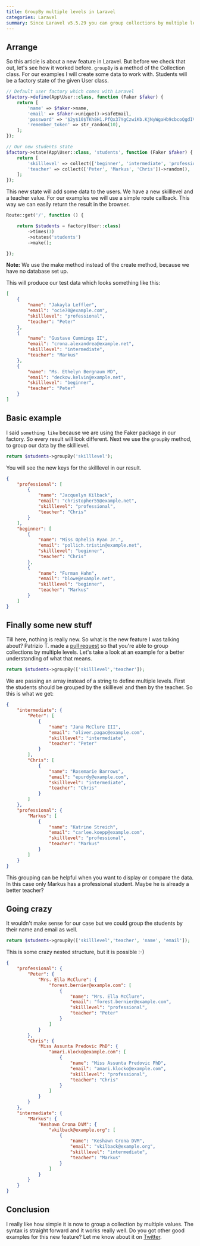```yaml
---
title: GroupBy multiple levels in Laravel
categories: Laravel
summary: Since Laravel v5.5.29 you can group collections by multiple levels. Let's see what this means and how this works.
---
```


## Arrange

So this article is about a new feature in Laravel. But before we check that out, let's see how it worked before. `groupBy` is a method of the Collection class. For our examples I will create some data to work with. Students will be a factory state of the given User class.

```php
// Default user factory which comes with Laravel
$factory->define(App\User::class, function (Faker $faker) {
    return [
        'name' => $faker->name,
        'email' => $faker->unique()->safeEmail,
        'password' => '$2y$10$TKh8H1.PfQx37YgCzwiKb.KjNyWgaHb9cbcoQgdIVFlYg7B77UdFm', // secret
        'remember_token' => str_random(10),
    ];
});

// Our new students state
$factory->state(App\User::class, 'students', function (Faker $faker) {
    return [
        'skilllevel' => collect(['beginner', 'intermediate', 'professional'])->random(),
        'teacher' => collect(['Peter', 'Markus', 'Chris'])->random(),
    ];
});
```

This new state will add some data to the users. We have a new skilllevel and a teacher value. For our examples we will use a simple route callback. This way we can easily return the result in the browser.

```php
Route::get('/', function () {

    return $students = factory(User::class)
        ->times(3)
        ->states('students')
        ->make();

});
```
<div class="blognote"><strong>Note:</strong> We use the make method instead of the create method, because we have no database set up.</div>

This will produce our test data which looks something like this:

```json
[
	{
		"name": "Jakayla Leffler",
		"email": "ocie70@example.com",
		"skilllevel": "professional",
		"teacher": "Peter"
	},
	{
		"name": "Gustave Cummings II",
		"email": "crona.alexandrea@example.net",
		"skilllevel": "intermediate",
		"teacher": "Markus"
	},
	{
		"name": "Ms. Ethelyn Bergnaum MD",
		"email": "deckow.kelvin@example.net",
		"skilllevel": "beginner",
		"teacher": "Peter"
	}
]
```

## Basic example

I said `something like` because we are using the Faker package in our factory. So every result will look different. Next we use the `groupBy` method, to group our data by the skilllevel.

```php
return $students->groupBy('skilllevel');
```

You will see the new keys for the skilllevel in our result.

```json
{
	"professional": [
		{
			"name": "Jacquelyn Kilback",
			"email": "christopher55@example.net",
			"skilllevel": "professional",
			"teacher": "Chris"
		}
	],
	"beginner": [
		{
			"name": "Miss Ophelia Ryan Jr.",
			"email": "pollich.tristin@example.net",
			"skilllevel": "beginner",
			"teacher": "Chris"
		},
		{
			"name": "Furman Hahn",
			"email": "blowe@example.net",
			"skilllevel": "beginner",
			"teacher": "Markus"
		}
	]
}
```

## Finally some new stuff

Till here, nothing is really new. So what is the new feature I was talking about? Patrizio T. made a [pull request](https://github.com/laravel/framework/pull/22630) so that you're able to group collections by multiple levels. Let's take a look at an example for a better understanding of what that means.

```php
return $students->groupBy(['skilllevel','teacher']);
```

We are passing an array instead of a string to define multiple levels. First the students should be grouped by the skilllevel and then by the teacher. So this is what we get:

```json
{
	"intermediate": {
		"Peter": [
			{
				"name": "Jana McClure III",
				"email": "oliver.pagac@example.com",
				"skilllevel": "intermediate",
				"teacher": "Peter"
			}
		],
		"Chris": [
			{
				"name": "Rosemarie Barrows",
				"email": "epurdy@example.com",
				"skilllevel": "intermediate",
				"teacher": "Chris"
			}
		]
	},
	"professional": {
		"Markus": [
			{
				"name": "Katrine Streich",
				"email": "carlee.koepp@example.com",
				"skilllevel": "professional",
				"teacher": "Markus"
			}
		]
	}
}
```
This grouping can be helpful when you want to display or compare the data. In this case only Markus has a professional student. Maybe he is already a better teacher? 

## Going crazy

It wouldn't make sense for our case but we could group the students by their name and email as well.

```php
return $students->groupBy(['skilllevel','teacher', 'name', 'email']);
```

This is some crazy nested structure, but it is possible :-)

```json
{
	"professional": {
		"Peter": {
			"Mrs. Ella McClure": {
				"forest.bernier@example.com": [
					{
						"name": "Mrs. Ella McClure",
						"email": "forest.bernier@example.com",
						"skilllevel": "professional",
						"teacher": "Peter"
					}
				]
			}
		},
		"Chris": {
			"Miss Assunta Predovic PhD": {
				"amari.klocko@example.com": [
					{
						"name": "Miss Assunta Predovic PhD",
						"email": "amari.klocko@example.com",
						"skilllevel": "professional",
						"teacher": "Chris"
					}
				]
			}
		}
	},
	"intermediate": {
		"Markus": {
			"Keshawn Crona DVM": {
				"vkilback@example.org": [
					{
						"name": "Keshawn Crona DVM",
						"email": "vkilback@example.org",
						"skilllevel": "intermediate",
						"teacher": "Markus"
					}
				]
			}
		}
	}
}
```

## Conclusion

I really like how simple it is now to group a collection by multiple values. The syntax is straight forward and it works really well. Do you got other good examples for this new feature? Let me know about it on [Twitter](https://twitter.com/christophrumpel). 